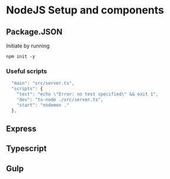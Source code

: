 
# NodeJS Setup and components

## Package.JSON 

Initiate by running 
```
npm init -y
```

### Useful scripts

```javascript
  "main": "src/server.ts",
  "scripts": {
    "test": "echo \"Error: no test specified\" && exit 1",
    "dev": "ts-node ./src/server.ts",
    "start": "nodemon ."
  },
```

## Express

## Typescript

## Gulp

 
